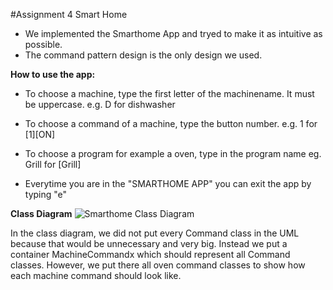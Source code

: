 #Assignment 4 Smart Home

- We implemented the Smarthome App and tryed to make it as intuitive as possible.
- The command pattern design is the only design we used.

**How to use the app:**

- To choose a machine, type the first letter of the machinename. It must be uppercase. e.g. D for dishwasher
- To choose a command of a machine, type the button number. e.g. 1 for [1][ON]
- To choose a program for example a oven, type in the program name eg. Grill for [Grill]

- Everytime you are in the "SMARTHOME APP" you can exit the app by typing "e"

**Class Diagram**
![Smarthome Class Diagram](smarthome_cd.format)

In the class diagram, we did not put every Command class in the UML because that would be unnecessary and very big.
Instead we put a container MachineCommandx which should represent all Command classes.
However, we put there all oven command classes to show how each machine command should look like.


